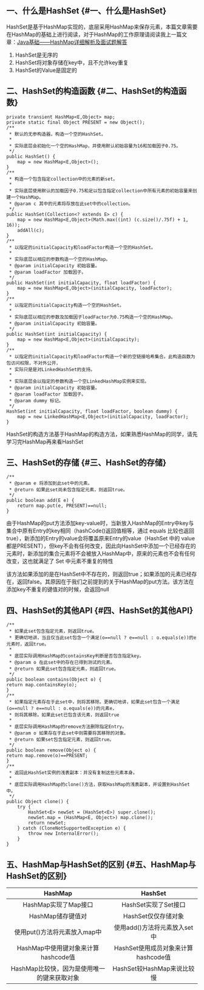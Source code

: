 ## 一、什么是HashSet {#一、什么是HashSet}

HashSet是基于HashMap实现的，底层采用HashMap来保存元素，本篇文章需要在HashMap的基础上进行阅读，对于HashMap的工作原理请阅读我上一篇文章：[Java基础——HashMap详细解析及面试题解答](http://blog.csdn.net/qq_30379689/article/details/72582279)

1. HashSet是无序的
2. HashSet将对象存储在key中，且不允许key重复
3. HashSet的Value是固定的

## 二、HashSet的构造函数 {#二、HashSet的构造函数}

```
private transient HashMap<E,Object> map;
private static final Object PRESENT = new Object();
/**
 * 默认的无参构造器，构造一个空的HashSet。
 *
 * 实际底层会初始化一个空的HashMap，并使用默认初始容量为16和加载因子0.75。
 */
public HashSet() {
    map = new HashMap<E,Object>();
}
/**
 * 构造一个包含指定collection中的元素的新set。
 *
 * 实际底层使用默认的加载因子0.75和足以包含指定collection中所有元素的初始容量来创建一个HashMap。
 * @param c 其中的元素将存放在此set中的collection。
 */
public HashSet(Collection<? extends E> c) {
    map = new HashMap<E,Object>(Math.max((int) (c.size()/.75f) + 1, 16));
    addAll(c);
}
/**
 * 以指定的initialCapacity和loadFactor构造一个空的HashSet。
 *
 * 实际底层以相应的参数构造一个空的HashMap。
 * @param initialCapacity 初始容量。
 * @param loadFactor 加载因子。
 */
public HashSet(int initialCapacity, float loadFactor) {
    map = new HashMap<E,Object>(initialCapacity, loadFactor);
}
/**
 * 以指定的initialCapacity构造一个空的HashSet。
 *
 * 实际底层以相应的参数及加载因子loadFactor为0.75构造一个空的HashMap。
 * @param initialCapacity 初始容量。
 */
public HashSet(int initialCapacity) {
    map = new HashMap<E,Object>(initialCapacity);
}
/**
 * 以指定的initialCapacity和loadFactor构造一个新的空链接哈希集合。此构造函数为包访问权限，不对外公开，
 * 实际只是是对LinkedHashSet的支持。
 *
 * 实际底层会以指定的参数构造一个空LinkedHashMap实例来实现。
 * @param initialCapacity 初始容量。
 * @param loadFactor 加载因子。
 * @param dummy 标记。
 */
HashSet(int initialCapacity, float loadFactor, boolean dummy) {
    map = new LinkedHashMap<E,Object>(initialCapacity, loadFactor);
}
```

HashSet的构造方法基于HashMap的构造方法，如果熟悉HashMap的同学，请先学习完HashMap再来看HashSet

## 三、HashSet的存储 {#三、HashSet的存储}

```
/**
 * @param e 将添加到此set中的元素。
 * @return 如果此set尚未包含指定元素，则返回true。
 */
public boolean add(E e) {
    return map.put(e, PRESENT)==null;
}
```

由于HashMap的put方法添加key-value时，当新放入HashMap的Entry中key与集合中原有Entry的key相同（hashCode\(\)返回值相等，通过 equals 比较也返回 true），新添加的Entry的value会将覆盖原来Entry的value（HashSet 中的 value 都是PRESENT），但key不会有任何改变，因此向HashSet中添加一个已经存在的元素时，新添加的集合元素将不会被放入HashMap中，原来的元素也不会有任何改变，这也就满足了 Set 中元素不重复的特性

该方法如果添加的是在HashSet中不存在的，则返回true；如果添加的元素已经存在，返回false。其原因在于我们之前提到的关于HashMap的put方法。该方法在添加key不重复的键值对的时候，会返回null

## 四、HashSet的其他API {#四、HashSet的其他API}

```
/**
 * 如果此set包含指定元素，则返回true。
 * 更确切地讲，当且仅当此set包含一个满足(o==null ? e==null : o.equals(e))的e元素时，返回true。
 *
 * 底层实际调用HashMap的containsKey判断是否包含指定key。
 * @param o 在此set中的存在已得到测试的元素。
 * @return 如果此set包含指定元素，则返回true。
 */
public boolean contains(Object o) {
return map.containsKey(o);
}
/**
 * 如果指定元素存在于此set中，则将其移除。更确切地讲，如果此set包含一个满足(o==null ? e==null : o.equals(e))的元素e，
 * 则将其移除。如果此set已包含该元素，则返回true
 *
 * 底层实际调用HashMap的remove方法删除指定Entry。
 * @param o 如果存在于此set中则需要将其移除的对象。
 * @return 如果set包含指定元素，则返回true。
 */
public boolean remove(Object o) {
return map.remove(o)==PRESENT;
}
/**
 * 返回此HashSet实例的浅表副本：并没有复制这些元素本身。
 *
 * 底层实际调用HashMap的clone()方法，获取HashMap的浅表副本，并设置到HashSet中。
 */
public Object clone() {
    try {
        HashSet<E> newSet = (HashSet<E>) super.clone();
        newSet.map = (HashMap<E, Object>) map.clone();
        return newSet;
    } catch (CloneNotSupportedException e) {
        throw new InternalError();
    }
}
```

## 五、HashMap与HashSet的区别 {#五、HashMap与HashSet的区别}

| HashMap | HashSet |
| :---: | :---: |
| HashMap实现了Map接口 | HashSet实现了Set接口 |
| HashMap储存键值对 | HashSet仅仅存储对象 |
| 使用put\(\)方法将元素放入map中 | 使用add\(\)方法将元素放入set中 |
| HashMap中使用键对象来计算hashcode值 | HashSet使用成员对象来计算hashcode值 |
| HashMap比较快，因为是使用唯一的键来获取对象 | HashSet较HashMap来说比较慢 |




